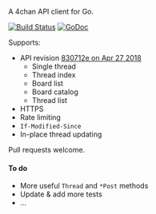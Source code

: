 A 4chan API client for Go.

[![Build Status](https://travis-ci.org/moshee/go-4chan-api.svg?branch=master)](https://travis-ci.org/moshee/go-4chan-api) [![GoDoc](https://godoc.org/github.com/moshee/go-4chan-api/api?status.png)](https://godoc.org/github.com/moshee/go-4chan-api/api)

Supports:

- API revision [830712e on Apr 27 2018](https://github.com/4chan/4chan-API)
	* Single thread
	* Thread index
	* Board list
	* Board catalog
	* Thread list
- HTTPS
- Rate limiting
- `If-Modified-Since`
- In-place thread updating

Pull requests welcome.

#### To do

- More useful `Thread` and `*Post` methods
- Update & add more tests
- ...
